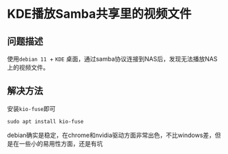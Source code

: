 # KDE播放Samba共享里的视频文件


## 问题描述
使用`debian 11 `+ `KDE` 桌面，通过samba协议连接到NAS后，发现无法播放NAS上的视频文件。

## 解决方法
安装`kio-fuse`即可
```
sudo apt install kio-fuse
```

debian确实是稳定，在chrome和nvidia驱动方面非常出色，不比windows差，但是在一些小的易用性方面，还是有坑
